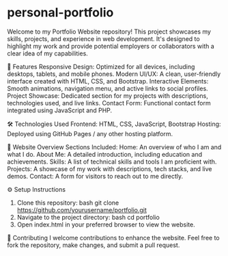 # personal-portfolio

Welcome to my Portfolio Website repository! This project showcases my skills, projects, and experience in web development. It's designed to highlight my work and provide potential employers or collaborators with a clear idea of my capabilities.

🚀 Features
   Responsive Design: Optimized for all devices, including desktops, tablets, and mobile phones.
   Modern UI/UX: A clean, user-friendly interface created with HTML, CSS, and Bootstrap.
   Interactive Elements: Smooth animations, navigation menu, and active links to social profiles.
   Project Showcase: Dedicated section for my projects with descriptions, technologies used, and live links.
   Contact Form: Functional contact form integrated using JavaScript and PHP.

🛠️ Technologies Used
    Frontend: HTML, CSS, JavaScript, Bootstrap
    Hosting: Deployed using GitHub Pages / any other hosting platform.

 🎨 Website Overview
   Sections Included:
      Home: An overview of who I am and what I do.
      About Me: A detailed introduction, including education and achievements.
      Skills: A list of technical skills and tools I am proficient with.
      Projects: A showcase of my work with descriptions, tech stacks, and live demos.
      Contact: A form for visitors to reach out to me directly.   

⚙️ Setup Instructions
1. Clone this repository:
    bash
        git clone https://github.com/yourusername/portfolio.git
2. Navigate to the project directory:
    bash
       cd portfolio
3. Open index.html in your preferred browser to view the website.

🙌 Contributing
   I welcome contributions to enhance the website. Feel free to fork the repository, make changes, and submit a pull request.


   
